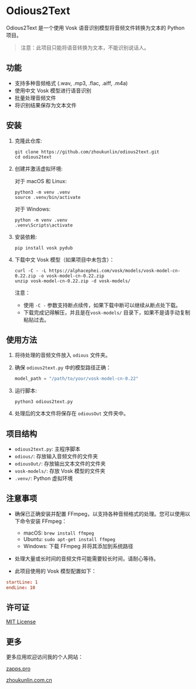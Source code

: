 # Odious2Text

Odious2Text 是一个使用 Vosk 语音识别模型将音频文件转换为文本的 Python 项目。
> 注意：此项目只能将语音转换为文本，不能识别说话人。

## 功能

- 支持多种音频格式 (.wav, .mp3, .flac, .aiff, .m4a)
- 使用中文 Vosk 模型进行语音识别
- 批量处理音频文件
- 将识别结果保存为文本文件

## 安装

1. 克隆此仓库:
   ```
   git clone https://github.com/zhoukunlin/odious2text.git
   cd odious2text
   ```

2. 创建并激活虚拟环境:
   
   对于 macOS 和 Linux:
   ```
   python3 -m venv .venv
   source .venv/bin/activate
   ```
   
   对于 Windows:
   ```
   python -m venv .venv
   .venv\Scripts\activate
   ```

3. 安装依赖:
   ```
   pip install vosk pydub
   ```

4. 下载中文 Vosk 模型（如果项目中未包含）：
   ```
   curl -C - -L https://alphacephei.com/vosk/models/vosk-model-cn-0.22.zip -o vosk-model-cn-0.22.zip
   unzip vosk-model-cn-0.22.zip -d vosk-models/
   ```
   注意：
   - 使用 `-C -` 参数支持断点续传，如果下载中断可以继续从断点处下载。
   - 下载完成记得解压，并且是在`vosk-models/` 目录下，如果不是请手动复制粘贴过去。

## 使用方法

1. 将待处理的音频文件放入 `odious` 文件夹。

2. 确保 `odious2text.py` 中的模型路径正确：
   ```python
   model_path = "/path/to/your/vosk-model-cn-0.22"
   ```

3. 运行脚本:
   ```
   python3 odious2text.py
   ```

4. 处理后的文本文件将保存在 `odiousOut` 文件夹中。

## 项目结构

- `odious2text.py`: 主程序脚本
- `odious/`: 存放输入音频文件的文件夹
- `odiousOut/`: 存放输出文本文件的文件夹
- `vosk-models/`: 存放 Vosk 模型的文件夹
- `.venv/`: Python 虚拟环境

## 注意事项

- 确保已正确安装并配置 FFmpeg，以支持各种音频格式的处理。您可以使用以下命令安装 FFmpeg：
  - macOS: `brew install ffmpeg`
  - Ubuntu: `sudo apt-get install ffmpeg`
  - Windows: 下载 FFmpeg 并将其添加到系统路径

- 处理大量或长时间的音频文件可能需要较长时间，请耐心等待。

- 此项目使用的 Vosk 模型配置如下：

```vosk-models/zh-CN/conf/model.conf
startLine: 1
endLine: 10
```

## 许可证

[MIT License](https://opensource.org/licenses/MIT)

## 更多

更多应用欢迎访问我的个人网站：

[zapps.pro](https://zapps.pro)

[zhoukunlin.com.cn](https://zhoukunlin.com.cn)
